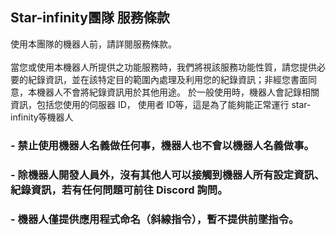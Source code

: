 ## Star-infinity團隊 服務條款

使用本團隊的機器人前，請詳閱服務條款。<br>
<br>
當您或使用本機器人所提供之功能服務時，我們將視該服務功能性質，請您提供必要的紀錄資訊，並在該特定目的範圍內處理及利用您的紀錄資訊；非經您書面同意，本機器人不會將紀錄資訊用於其他用途。 於一般使用時，機器人會記錄相關資訊，包括您使用的伺服器 ID， 使用者 ID等，這是為了能夠能正常運行 star-infinity等機器人



### - 禁止使用機器人名義做任何事，機器人也不會以機器人名義做事。

### - 除機器人開發人員外，沒有其他人可以接觸到機器人所有設定資訊、紀錄資訊，若有任何問題可前往 Discord 詢問。

### - 機器人僅提供應用程式命名（斜線指令），暫不提供前墜指令。
